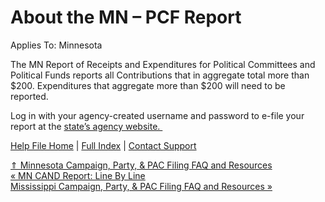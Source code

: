  About the MN – PCF Report
==========

Applies To: Minnesota

The MN Report of Receipts and Expenditures for Political Committees and Political Funds reports all Contributions that in aggregate total more than $200. Expenditures that aggregate more than $200 will need to be reported. 

Log in with your agency-created username and password to e-file your report at the [state’s agency website. ](https://logon.cfb.mn.gov/sso/login?returnTo=https://cfb.mn.gov)

[Help File Home](/help/) | [Full Index](/Help-File-Directory/) | [Contact Support](mailto:support@ISPolitical.com)

[⇑ Minnesota Campaign, Party, & PAC Filing FAQ and Resources](/Minnesota-Campaign-Party-PAC-Filing-FAQ-and-Resources)  
[« MN CAND Report: Line By Line](/MN-CAND-Report-Line-By-Line)  
[Mississippi Campaign, Party, & PAC Filing FAQ and Resources »](/Mississippi-Campaign-Party-PAC-Filing-FAQ-and-Resources)